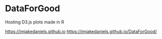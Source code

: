 # DataForGood
Hosting D3.js plots made in R

https://imjakedaniels.github.io
https://imjakedaniels.github.io/DataForGood/
